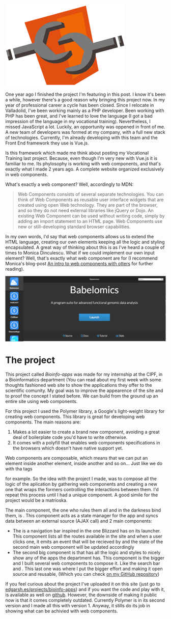 ![web components log](./webcomponents.png)

One year ago I finished the project I'm featuring in this post. I know it's been a while, however there's a good reason why bringing this project now. In my year of professional career a cycle has been closed. Since I relocate in Valladolid, I've been working mainly as a PHP developer. Been working with PHP has been great, and I've learned to love the language (I got a bad impression of the language in my vocational training). Nevertheless, I missed JavaScript a lot. Luckily, an opportunity was oppened in front of me. A new team of developers was formed at my company, with a full new stack of technologies. Currently, I'm already developing with this team and the Front End framework they use is Vue.js.

Is this framework which made me think about posting my Vocational Training last project. Because, even though I'm very new with Vue.js it is familiar to me. Its phylosophy is working with web components, and that's exactly what I made 2 years ago. A complete website organized exclusively in web components.

What's exactly a web component? Well, accordingly to MDN:

> Web Components consists of several separate technologies. You can think of Web Components as reusable user interface widgets that are created using open Web technology. They are part of the browser, and so they do not need external libraries like jQuery or Dojo. An existing Web Component can be used without writing code, simply by adding an import statement to an HTML page. Web Components use new or still-developing standard browser capabilities.

In my own words, I'd say that web components allows us to extend the HTML language, creating our own elements keeping all the logic and styling encapsulated. A great way of thinking about this is as I've heard a couple of times to Monica Dinculescu. What if we could implement our own input element? Well, that's exactly what web component are for (I recommend Monica's blog-post [An intro to web components with otters](https://meowni.ca/posts/web-components-with-otters/) for further reading). 

![bioinfo-apps screenshot](./bioinfo-apps-screenshot.jpg)

# The project

This project called *Bioinfo-apps* was made for my internship at the CIPF, in a Bioinformatics department (You can read about my first week with some thoughts fashioned web site to show the applications they offer to the scientific comunity. My goal was to improve the appearence of the site and to proof the concept I stated before. We can build from the ground up an entire site using web components.

For this project I used the Polymer library, a Google's light-weight library for creating web components. This library is great for developing web components. The main reasons are:

1. Makes a lot easier to create a brand new component, avoiding a great deal of boilerplate code you'd have to write otherwise.
2. It comes with a polyfill that enables web components specifications in the browsers which doesn't have native support yet.

Web components are composable, which means that we can put an element inside another element, inside another and so on... Just like we do with tha tags <table> <thead> <tbody> for example. So the idea with the project I made, was to compose all the logic of the aplication by gathering web components and creating a new one that wraps the formers controlling the interactions between them. I'd repeat this process until I had a unique component. A good simile for the project would be a matrioska.

The main component, the one who rules them all and in the darkness bind them, is <bioinf-app>. This component acts as a state manager for the app and syncs data between an external source (AJAX call) and 2 main components:

* The <bz-collection> is a navigation bar inspired in the one Blizzard has on its launcher. This component lists all the routes available in the site and when a user clicks one, it emits an event that will be recieved by <bioinf-app> and the state of the second main web component will be updated accordingly
* The second big component is <app-info> that has all the logic and styles to nicely show any of the apps the department has. This component is the bigger and I built several web components to compose it. Like the search bar and <img-slider>. This last one was where I put the bigger effort and making it open source and reusable, (Which you can check [on my GitHub repository](https://github.com/edgarshurtado/img-slider))

If you feel curious about the project I've uploaded it on this site (just go to [edgarsh.es/projects/bioinfo-apps](http://edgarsh.es/projects/bioinfo-apps)) and if you want the code and play with it, is available as well on [github](https://github.com/edgarshurtado/bioif-apps). However, the downside of making it public now is that it comes completely outdated. Currently Polymer is in its second version and I made all this with version 1. Anyway, it stills do its job in showing what can be achivied with web components.
